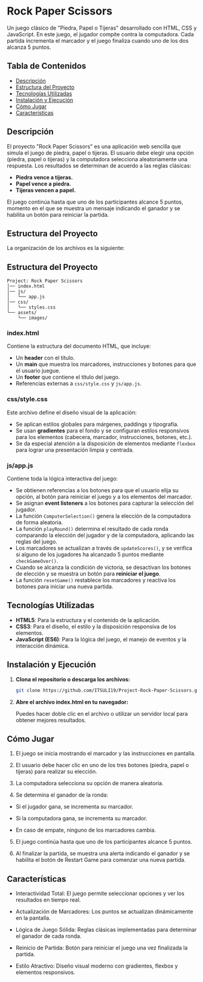 # Rock Paper Scissors

Un juego clásico de "Piedra, Papel o Tijeras" desarrollado con HTML, CSS y JavaScript. En este juego, el jugador compite contra la computadora. Cada partida incrementa el marcador y el juego finaliza cuando uno de los dos alcanza 5 puntos.

## Tabla de Contenidos

- [Descripción](#descripción)
- [Estructura del Proyecto](#estructura-del-proyecto)
- [Tecnologías Utilizadas](#tecnologías-utilizadas)
- [Instalación y Ejecución](#instalación-y-ejecución)
- [Cómo Jugar](#cómo-jugar)
- [Características](#características)


## Descripción

El proyecto "Rock Paper Scissors" es una aplicación web sencilla que simula el juego de piedra, papel o tijeras. El usuario debe elegir una opción (piedra, papel o tijeras) y la computadora selecciona aleatoriamente una respuesta. Los resultados se determinan de acuerdo a las reglas clásicas:
- **Piedra vence a tijeras.**
- **Papel vence a piedra.**
- **Tijeras vencen a papel.**

El juego continúa hasta que uno de los participantes alcance 5 puntos, momento en el que se muestra un mensaje indicando el ganador y se habilita un botón para reiniciar la partida.

## Estructura del Proyecto

La organización de los archivos es la siguiente:



## Estructura del Proyecto

```
Project: Rock Paper Scissors
│── index.html
│── js/
│   └── app.js
│── css/
│   └── styles.css
└── assets/
    └── images/
```


### index.html

Contiene la estructura del documento HTML, que incluye:
- Un **header** con el título.
- Un **main** que muestra los marcadores, instrucciones y botones para que el usuario juegue.
- Un **footer** que contiene el título del juego.
- Referencias externas a `css/style.css` y `js/app.js`.

### css/style.css

Este archivo define el diseño visual de la aplicación:
- Se aplican estilos globales para márgenes, paddings y tipografía.
- Se usan **gradientes** para el fondo y se configuran estilos responsivos para los elementos (cabecera, marcador, instrucciones, botones, etc.).
- Se da especial atención a la disposición de elementos mediante `flexbox` para lograr una presentación limpia y centrada.

### js/app.js

Contiene toda la lógica interactiva del juego:
- Se obtienen referencias a los botones para que el usuario elija su opción, al botón para reiniciar el juego y a los elementos del marcador.
- Se asignan **event listeners** a los botones para capturar la selección del jugador.
- La función `ComputerSelection()` genera la elección de la computadora de forma aleatoria.
- La función `playRound()` determina el resultado de cada ronda comparando la elección del jugador y de la computadora, aplicando las reglas del juego.
- Los marcadores se actualizan a través de `updateScores()`, y se verifica si alguno de los jugadores ha alcanzado 5 puntos mediante `checkGameOver()`.
- Cuando se alcanza la condición de victoria, se desactivan los botones de elección y se muestra un botón para **reiniciar el juego**.
- La función `resetGame()` restablece los marcadores y reactiva los botones para iniciar una nueva partida.

## Tecnologías Utilizadas

- **HTML5**: Para la estructura y el contenido de la aplicación.
- **CSS3**: Para el diseño, el estilo y la disposición responsiva de los elementos.
- **JavaScript (ES6)**: Para la lógica del juego, el manejo de eventos y la interacción dinámica.

## Instalación y Ejecución

1. **Clona el repositorio o descarga los archivos:**

   ```bash
   git clone https://github.com/ITSULI19/Project-Rock-Paper-Scissors.git
2. **Abre el archivo index.html en tu navegador:**

    Puedes hacer doble clic en el archivo o utilizar un servidor local para obtener mejores resultados.

## Cómo Jugar
1. El juego se inicia mostrando el marcador y las instrucciones en pantalla.

2. El usuario debe hacer clic en uno de los tres botones (piedra, papel o tijeras) para realizar su elección.

3. La computadora selecciona su opción de manera aleatoria.

4. Se determina el ganador de la ronda:

- Si el jugador gana, se incrementa su marcador.

- Si la computadora gana, se incrementa su marcador.

- En caso de empate, ninguno de los marcadores cambia.

5. El juego continúa hasta que uno de los participantes alcance 5 puntos.

6. Al finalizar la partida, se muestra una alerta indicando el ganador y se habilita el botón de Restart Game para comenzar una nueva partida.

## Características
- Interactividad Total: El juego permite seleccionar opciones y ver los resultados en tiempo real.

- Actualización de Marcadores: Los puntos se actualizan dinámicamente en la pantalla.

- Lógica de Juego Sólida: Reglas clásicas implementadas para determinar el ganador de cada ronda.

- Reinicio de Partida: Botón para reiniciar el juego una vez finalizada la partida.

- Estilo Atractivo: Diseño visual moderno con gradientes, flexbox y elementos responsivos.

